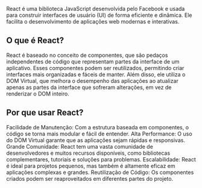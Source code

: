 React é uma biblioteca JavaScript desenvolvida pelo Facebook e usada para construir interfaces de usuário (UI) de forma eficiente e dinâmica. Ele facilita o desenvolvimento de aplicações web modernas e interativas.

## O que é React?
React é baseado no conceito de componentes, que são pedaços independentes de código que representam partes da interface de um aplicativo. Esses componentes podem ser reutilizados, permitindo criar interfaces mais organizadas e fáceis de manter. Além disso, ele utiliza o DOM Virtual, que melhora o desempenho das aplicações ao atualizar apenas as partes da interface que sofreram alterações, em vez de renderizar o DOM inteiro.

## Por que usar React?
Facilidade de Manutenção: Com a estrutura baseada em componentes, o código se torna mais modular e fácil de entender.
Alta Performance: O uso do DOM Virtual garante que as aplicações sejam rápidas e responsivas.
Grande Comunidade: React tem uma vasta comunidade de desenvolvedores e muitos recursos disponíveis, como bibliotecas complementares, tutoriais e soluções para problemas.
Escalabilidade: React é ideal para projetos pequenos, mas também é altamente eficaz em aplicações complexas e grandes.
Reutilização de Código: Os componentes criados podem ser reaproveitados em diferentes partes do projeto.















